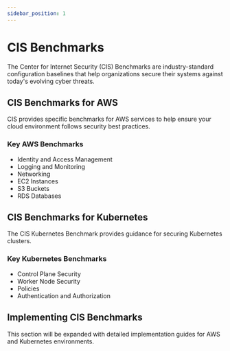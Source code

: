 ```yaml
---
sidebar_position: 1
---
```


# CIS Benchmarks

The Center for Internet Security (CIS) Benchmarks are industry-standard configuration baselines that help organizations secure their systems against today's evolving cyber threats.

## CIS Benchmarks for AWS

CIS provides specific benchmarks for AWS services to help ensure your cloud environment follows security best practices.

### Key AWS Benchmarks

- Identity and Access Management
- Logging and Monitoring
- Networking
- EC2 Instances
- S3 Buckets
- RDS Databases

## CIS Benchmarks for Kubernetes

The CIS Kubernetes Benchmark provides guidance for securing Kubernetes clusters.

### Key Kubernetes Benchmarks

- Control Plane Security
- Worker Node Security
- Policies
- Authentication and Authorization

## Implementing CIS Benchmarks

This section will be expanded with detailed implementation guides for AWS and Kubernetes environments.
